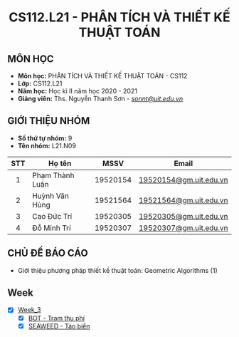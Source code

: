 <!-- Title -->
<h1 align="center"><b>CS112.L21 - PHÂN TÍCH VÀ THIẾT KẾ THUẬT TOÁN</b></h1>

## MÔN HỌC
* **Môn học:** PHÂN TÍCH VÀ THIẾT KẾ THUẬT TOÁN - CS112
* **Lớp:** CS112.L21
* **Năm học:** Học kì II năm học 2020 - 2021
* **Giảng viên:** Ths. Nguyễn Thanh Sơn - *sonnt@uit.edu.vn*

## GIỚI THIỆU NHÓM
* **Số thứ tự nhóm:** 9
* **Tên nhóm:** L21.N09

| STT | Họ tên | MSSV | Email |
| :---: | --- | --- | --- |
| 1 | Phạm Thành Luân | 19520154 | 19520154@gm.uit.edu.vn | 
| 2 | Huỳnh Văn Hùng | 19521564 | 19521564@gm.uit.edu.vn | 
| 3 | Cao Đức Trí | 19520305 | 19520305@gm.uit.edu.vn |
| 4 | Đỗ Minh Trí | 19520307 | 19520307@gm.uit.edu.vn |

## CHỦ ĐỀ BÁO CÁO
*    Giới thiệu phương pháp thiết kế thuật toán: Geometric Algorithms (1)

## Week

- [x] [Week_3](Week_3)
  - [x] [BOT - Trạm thu phí](Week_3/BOT)
  - [x] [SEAWEED - Tảo biển](Week_3/SEAWEED)
